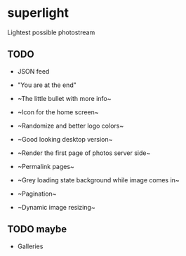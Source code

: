 # superlight
Lightest possible photostream

## TODO

* JSON feed
* "You are at the end"

* ~The little bullet with more info~
* ~Icon for the home screen~
* ~Randomize and better logo colors~
* ~Good looking desktop version~
* ~Render the first page of photos server side~
* ~Permalink pages~
* ~Grey loading state background while image comes in~
* ~Pagination~
* ~Dynamic image resizing~

## TODO maybe

* Galleries

